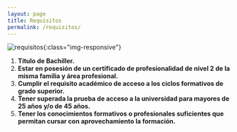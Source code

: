 ```yaml
---
layout: page
title: Requisitos
permalink: /requisitos/
---
```


![requisitos]({{site.baseurl}}/assets/requisitos-certificados-profesionalidad.jpg){:class="img-responsive"}

1. **Título de Bachiller.**
1. **Estar en posesión de un certificado de profesionalidad de nivel 2 de la misma familia y área profesional.**
3. **Cumplir el requisito académico de acceso a los ciclos formativos de grado superior.**
4. **Tener superada la prueba de acceso a la universidad para mayores de 25 años y/o de 45 años.**
5. **Tener los conocimientos formativos o profesionales suficientes que permitan cursar con aprovechamiento la formación.**